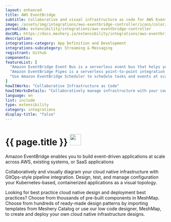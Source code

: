 ```yaml
---
layout: enhanced
title: AWS EventBridge
subtitle: Collaborative and visual infrastructure as code for AWS EventBridge
image: /assets/img/integrations/aws-eventbridge-controller/icons/color/aws-eventbridge-controller-color.svg
permalink: extensibility/integrations/aws-eventbridge-controller
docURL: https://docs.meshery.io/extensibility/integrations/aws-eventbridge-controller
description: 
integrations-category: App Definition and Development
integrations-subcategory: Streaming & Messaging
registrant: Github
components: 
featureList: [
  "Amazon EventBridge Event Bus is a serverless event bus that helps you receive, filter, transform, route, and deliver events.",
  "Amazon EventBridge Pipes is a serverless point-to-point integration resource that helps you connect event producers to event consumers with optional filtering, enrichment, and transformation capabilities.",
  "Use Amazon EventBridge Scheduler to schedule tasks and events at scale."
]
howItWorks: "Collaborative Infrastructure as Code"
howItWorksDetails: "Collaboratively manage infrastructure with your coworkers synchronously sharing the same designs."
language: en
list: include
type: extensibility
category: integrations
display-title: "false"
---
```

<h1>{{ page.title }} <img src="{{ page.image }}" style="width: 35px; height: 35px;" /></h1>

<p>
Amazon EventBridge enables you to build event-driven applications at scale across AWS, existing systems, or SaaS applications
</p>
<p>
    Collaboratively and visually diagram your cloud native infrastructure with GitOps-style pipeline integration. Design, test, and manage configuration your Kubernetes-based, containerized applications as a visual topology.
</p>
<p>
    Looking for best practice cloud native design and deployment best practices? Choose from thousands of pre-built components in MeshMap. Choose from hundreds of ready-made design patterns by importing templates from Meshery Catalog or use our low code designer, MeshMap, to create and deploy your own cloud native infrastructure designs.
</p>
